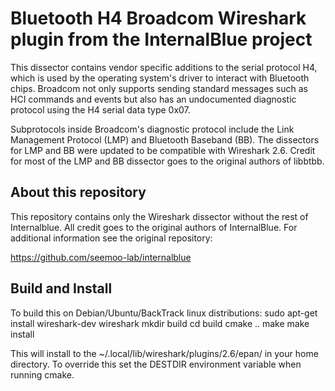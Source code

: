 Bluetooth H4 Broadcom Wireshark plugin from the InternalBlue project
====================================================================

This dissector contains vendor specific additions to the serial protocol
H4, which is used by the operating system's driver to interact with
Bluetooth chips. Broadcom not only supports sending standard messages
such as HCI commands and events but also has an undocumented
diagnostic protocol using the H4 serial data type 0x07.

Subprotocols inside Broadcom's diagnostic protocol include the Link Management
Protocol (LMP) and Bluetooth Baseband (BB). The dissectors for LMP and BB were
updated to be compatible with Wireshark 2.6. Credit for most of the LMP and BB
dissector goes to the original authors of libbtbb.

About this repository
---------------------

This repository contains only the Wireshark dissector without the rest of
Internalblue. All credit goes to the original authors of InternalBlue. For
additional information see the original repository:

https://github.com/seemoo-lab/internalblue

Build and Install
-----------------

To build this on Debian/Ubuntu/BackTrack linux distributions:
    sudo apt-get install wireshark-dev wireshark
    mkdir build
    cd build
    cmake ..
    make
    make install

This will install to the ~/.local/lib/wireshark/plugins/2.6/epan/ in your home
directory. To override this set the DESTDIR environment variable when running
cmake.

